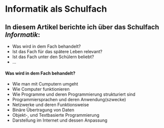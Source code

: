 <!DOCTYPE html>
<html lang="de">
  <head>
    <title>Informatik als Schulfach</title>
  </head>
  <body>
    <h1>Informatik als Schulfach</h1>
    <p>
    <h2>In diesem Artikel berichte ich über das Schulfach <em>Informatik</em>:</h2>
    <ul>
      <li>Was wird in dem Fach behandelt?</li>
      <li>Ist das Fach für das spätere Leben relevant?</li>
      <li>Ist das Fach unter den Schülern beliebt?</li>
      <li>...</li>
    </ul>
    <p>
    <h4>Was wird in dem Fach behandelt?</h4>
    <p>
    <ul>
      <li>Wie man mit Cumputern umgeht</li>
      <li>Wie Computer funktionieren</li>
      <li>Wie Programme und deren Programmierung strukturiert sind</li>
      <li>Programmiersprachen und deren Anwendung(szwecke)</li>
      <li>Netzwerke und deren Funktionsweise</li>
      <li>Binäre Übertragung von Daten</li>
      <li>Objekt-, und Textbasierte Programmierung</li>
      <li>Darstellung im Internet und dessen Anpassung</li>
    </ul>
  </body>
</html>
